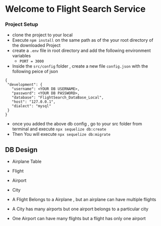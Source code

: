# Welcome to Flight Search Service

### Project Setup

- clone the project to your local
- Execute `npm install` on the same path as of the your root directory of the downloaded Project
- create a `.env` file in root directory and add the following environment variables
    - `PORT = 3000`
- Inside the `src/config` folder , create a new file `config.json` with the following peice of json

 ```
{
  "development": {
    "username": <YOUR DB USERNAME>,
    "password": <YOUR DB PASSWORD>,
    "database": "FlightSearch_DataBase_Local",
    "host": "127.0.0.1",
    "dialect": "mysql"
  }
}

 ``` 



 - once you added the above db config , go to your src folder from terminal and execute `npx sequelize db:create`
 - Then You will execute `npx sequelize db:migrate`


## DB Design
- Airplane Table
- Flight 
- Airport
- City

- A Flight Belongs to a Airplane , but an airplane can have multiple flights
- A City has many airports but one airport belongs to a particular city
- One Airport can have many flights but a flight has only one airport






